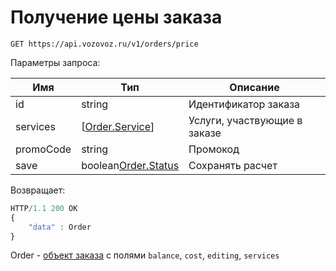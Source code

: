 # Получение цены заказа

`GET https://api.vozovoz.ru/v1/orders/price`

Параметры запроса:

Имя | Тип | Описание
--- | --- | ---
id | string | Идентификатор заказа
services | [[Order.Service](orders_object.md#service)] | Услуги, участвующие в заказе
promoCode | string | Промокод
save | boolean[Order.Status](#status) | Сохранять расчет

Возвращает:

```js
HTTP/1.1 200 OK
{
    "data" : Order
}
```

Order - [объект заказа](orders_object.md) с полями `balance`, `cost`, `editing`, `services`

